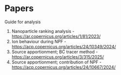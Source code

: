 # Papers
Guide for analysis

1. Nanoparticle ranking analysis - https://ar.copernicus.org/articles/1/81/2023/
2. Ion behaviour during NPF - https://acp.copernicus.org/articles/24/10349/2024/
3. Source apportionment; BC tracer method - https://ar.copernicus.org/articles/3/315/2025/
4. Source apportionment; contribution of NPF - https://acp.copernicus.org/articles/24/10667/2024/
